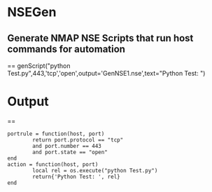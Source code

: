 # NSEGen
Generate NMAP NSE Scripts that run host commands for automation 
--
==
genScript("python Test.py",443,'tcp','open',output='GenNSE1.nse',text="Python Test: ")

# Output
==
```
portrule = function(host, port)
        return port.protocol == "tcp"
        and port.number == 443
        and port.state == "open"
end
action = function(host, port)
        local rel = os.execute("python Test.py")
        return{'Python Test: ', rel}
end
```
